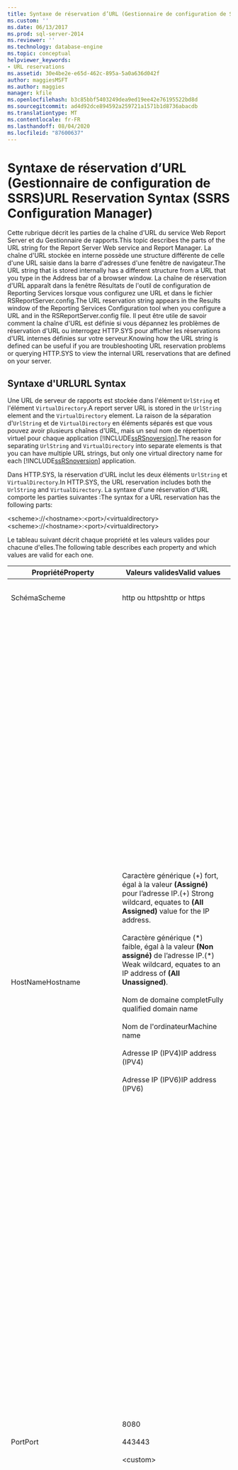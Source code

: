 ```yaml
---
title: Syntaxe de réservation d’URL (Gestionnaire de configuration de SSRS) | Microsoft Docs
ms.custom: ''
ms.date: 06/13/2017
ms.prod: sql-server-2014
ms.reviewer: ''
ms.technology: database-engine
ms.topic: conceptual
helpviewer_keywords:
- URL reservations
ms.assetid: 30e4be2e-e65d-462c-895a-5a0a636d042f
author: maggiesMSFT
ms.author: maggies
manager: kfile
ms.openlocfilehash: b3c85bbf5403249dea9ed19ee42e76195522bd8d
ms.sourcegitcommit: ad4d92dce894592a259721a1571b1d8736abacdb
ms.translationtype: MT
ms.contentlocale: fr-FR
ms.lasthandoff: 08/04/2020
ms.locfileid: "87600637"
---
```

# <a name="url-reservation-syntax--ssrs-configuration-manager"></a><span data-ttu-id="49e74-102">Syntaxe de réservation d’URL (Gestionnaire de configuration de SSRS)</span><span class="sxs-lookup"><span data-stu-id="49e74-102">URL Reservation Syntax  (SSRS Configuration Manager)</span></span>
  <span data-ttu-id="49e74-103">Cette rubrique décrit les parties de la chaîne d'URL du service Web Report Server et du Gestionnaire de rapports.</span><span class="sxs-lookup"><span data-stu-id="49e74-103">This topic describes the parts of the URL string for the Report Server Web service and Report Manager.</span></span> <span data-ttu-id="49e74-104">La chaîne d'URL stockée en interne possède une structure différente de celle d'une URL saisie dans la barre d'adresses d'une fenêtre de navigateur.</span><span class="sxs-lookup"><span data-stu-id="49e74-104">The URL string that is stored internally has a different structure from a URL that you type in the Address bar of a browser window.</span></span> <span data-ttu-id="49e74-105">La chaîne de réservation d'URL apparaît dans la fenêtre Résultats de l'outil de configuration de Reporting Services lorsque vous configurez une URL et dans le fichier RSReportServer.config.</span><span class="sxs-lookup"><span data-stu-id="49e74-105">The URL reservation string appears in the Results window of the Reporting Services Configuration tool when you configure a URL and in the RSReportServer.config file.</span></span> <span data-ttu-id="49e74-106">Il peut être utile de savoir comment la chaîne d'URL est définie si vous dépannez les problèmes de réservation d'URL ou interrogez HTTP.SYS pour afficher les réservations d'URL internes définies sur votre serveur.</span><span class="sxs-lookup"><span data-stu-id="49e74-106">Knowing how the URL string is defined can be useful if you are troubleshooting URL reservation problems or querying HTTP.SYS to view the internal URL reservations that are defined on your server.</span></span>  
  
## <a name="url-syntax"></a><span data-ttu-id="49e74-107">Syntaxe d'URL</span><span class="sxs-lookup"><span data-stu-id="49e74-107">URL Syntax</span></span>  
 <span data-ttu-id="49e74-108">Une URL de serveur de rapports est stockée dans l'élément `UrlString` et l'élément `VirtualDirectory`.</span><span class="sxs-lookup"><span data-stu-id="49e74-108">A report server URL is stored in the `UrlString` element and the `VirtualDirectory` element.</span></span> <span data-ttu-id="49e74-109">La raison de la séparation d'`UrlString` et de `VirtualDirectory` en éléments séparés est que vous pouvez avoir plusieurs chaînes d'URL, mais un seul nom de répertoire virtuel pour chaque application [!INCLUDE[ssRSnoversion](../../includes/ssrsnoversion-md.md)].</span><span class="sxs-lookup"><span data-stu-id="49e74-109">The reason for separating `UrlString` and `VirtualDirectory` into separate elements is that you can have multiple URL strings, but only one virtual directory name for each [!INCLUDE[ssRSnoversion](../../includes/ssrsnoversion-md.md)] application.</span></span>  
  
 <span data-ttu-id="49e74-110">Dans HTTP.SYS, la réservation d'URL inclut les deux éléments `UrlString` et `VirtualDirectory`.</span><span class="sxs-lookup"><span data-stu-id="49e74-110">In HTTP.SYS, the URL reservation includes both the `UrlString` and `VirtualDirectory`.</span></span> <span data-ttu-id="49e74-111">La syntaxe d'une réservation d'URL comporte les parties suivantes :</span><span class="sxs-lookup"><span data-stu-id="49e74-111">The syntax for a URL reservation has the following parts:</span></span>  
  
 <span data-ttu-id="49e74-112">\<scheme>://\<hostname>:\<port>/\<virtualdirectory></span><span class="sxs-lookup"><span data-stu-id="49e74-112">\<scheme>://\<hostname>:\<port>/\<virtualdirectory></span></span>  
  
 <span data-ttu-id="49e74-113">Le tableau suivant décrit chaque propriété et les valeurs valides pour chacune d'elles.</span><span class="sxs-lookup"><span data-stu-id="49e74-113">The following table describes each property and which values are valid for each one.</span></span>  
  
|<span data-ttu-id="49e74-114">Propriété</span><span class="sxs-lookup"><span data-stu-id="49e74-114">Property</span></span>|<span data-ttu-id="49e74-115">Valeurs valides</span><span class="sxs-lookup"><span data-stu-id="49e74-115">Valid values</span></span>|<span data-ttu-id="49e74-116">Description</span><span class="sxs-lookup"><span data-stu-id="49e74-116">Description</span></span>|  
|--------------|------------------|-----------------|  
|<span data-ttu-id="49e74-117">Schéma</span><span class="sxs-lookup"><span data-stu-id="49e74-117">Scheme</span></span>|<span data-ttu-id="49e74-118">http ou https</span><span class="sxs-lookup"><span data-stu-id="49e74-118">http or https</span></span>|<span data-ttu-id="49e74-119">Préfixes pour connexions SSL et connexions autres que SSL.</span><span class="sxs-lookup"><span data-stu-id="49e74-119">Prefixes for non-SSL and SSL connections.</span></span>|  
|<span data-ttu-id="49e74-120">HostName</span><span class="sxs-lookup"><span data-stu-id="49e74-120">Hostname</span></span>|<span data-ttu-id="49e74-121">Caractère générique (+) fort, égal à la valeur **(Assigné)** pour l’adresse IP.</span><span class="sxs-lookup"><span data-stu-id="49e74-121">(+) Strong wildcard, equates to **(All Assigned)** value for the IP address.</span></span><br /><br /> <span data-ttu-id="49e74-122">Caractère générique (\*) faible, égal à la valeur **(Non assigné)** de l’adresse IP.</span><span class="sxs-lookup"><span data-stu-id="49e74-122">(\*) Weak wildcard, equates to an IP address of **(All Unassigned)**.</span></span><br /><br /> <span data-ttu-id="49e74-123">Nom de domaine complet</span><span class="sxs-lookup"><span data-stu-id="49e74-123">Fully qualified domain name</span></span><br /><br /> <span data-ttu-id="49e74-124">Nom de l'ordinateur</span><span class="sxs-lookup"><span data-stu-id="49e74-124">Machine name</span></span><br /><br /> <span data-ttu-id="49e74-125">Adresse IP (IPV4)</span><span class="sxs-lookup"><span data-stu-id="49e74-125">IP address (IPV4)</span></span><br /><br /> <span data-ttu-id="49e74-126">Adresse IP (IPV6)</span><span class="sxs-lookup"><span data-stu-id="49e74-126">IP address (IPV6)</span></span>|<span data-ttu-id="49e74-127">Identifie le serveur sur le réseau.</span><span class="sxs-lookup"><span data-stu-id="49e74-127">Identifies the server on the network.</span></span><br /><br /> <span data-ttu-id="49e74-128">Le caractère générique fort (+) est la valeur par défaut.</span><span class="sxs-lookup"><span data-stu-id="49e74-128">(+) Strong wildcard is the default.</span></span> <span data-ttu-id="49e74-129">HTTP.SYS accepte toutes les demandes sur toutes les cartes réseau pour la combinaison d'un port donné et d'un répertoire virtuel.</span><span class="sxs-lookup"><span data-stu-id="49e74-129">HTTP.SYS will accept all requests on all network adaptors for a given port and virtual directory combination.</span></span> <span data-ttu-id="49e74-130">Le serveur de rapports accepte toute demande sur le port.</span><span class="sxs-lookup"><span data-stu-id="49e74-130">The report server will accept any request on the port.</span></span><br /><br /> <span data-ttu-id="49e74-131">Caractère générique (\*).</span><span class="sxs-lookup"><span data-stu-id="49e74-131">(\*) Weak wildcard.</span></span> <span data-ttu-id="49e74-132">HTTP.SYS accepte toutes les demandes non gérées par les autres réservations d'URL sur toutes les cartes réseau pour la combinaison d'un port donné et d'un répertoire virtuel.</span><span class="sxs-lookup"><span data-stu-id="49e74-132">HTTP.SYS accepts all requests not handled by other URL reservations on all network adaptors for a given port and virtual directory combination.</span></span><br /><br /> <span data-ttu-id="49e74-133">Le nom de l'ordinateur est le nom NETBIOS de l'ordinateur sur le réseau.</span><span class="sxs-lookup"><span data-stu-id="49e74-133">Machine name is the NETBIOS name of the computer on the network.</span></span><br /><br /> <span data-ttu-id="49e74-134">Le nom de domaine complet inclut l'adresse du domaine et le nom du serveur, tels qu'ils sont inscrits auprès d'un contrôleur de domaine ou d'un serveur de noms de domaine public.</span><span class="sxs-lookup"><span data-stu-id="49e74-134">Fully qualified domain name includes domain address and server name, as registered with a domain controller or public domain name server.</span></span><br /><br /> <span data-ttu-id="49e74-135">L’adresse IP (IPV4) est l’adresse IP d’une carte réseau sur l’ordinateur au format IPV4 : *nnn.nnn.nnn.nnn*.</span><span class="sxs-lookup"><span data-stu-id="49e74-135">IP address (IPV4) is the IP address of a network adaptor on the computer in IPV4 format: *nnn.nnn.nnn.nnn*.</span></span><br /><br /> <span data-ttu-id="49e74-136">L’adresse IP (IPv6) est l’adresse IP d’une carte réseau sur l’ordinateur au format IPv6 : \<header> : \<header> :*nnn. nnn. nnn*.</span><span class="sxs-lookup"><span data-stu-id="49e74-136">IP address (IPV6) is the IP address of a network adaptor on the computer in IPV6 format: \<header>:\<header>:*nnn.nnn.nnn.nnn*.</span></span>|  
|<span data-ttu-id="49e74-137">Port</span><span class="sxs-lookup"><span data-stu-id="49e74-137">Port</span></span>|<span data-ttu-id="49e74-138">80</span><span class="sxs-lookup"><span data-stu-id="49e74-138">80</span></span><br /><br /> <span data-ttu-id="49e74-139">443</span><span class="sxs-lookup"><span data-stu-id="49e74-139">443</span></span><br /><br /> \<custom>|<span data-ttu-id="49e74-140">Le port 80 est le port standard pour les requêtes HTTP adressées depuis ou vers un serveur.</span><span class="sxs-lookup"><span data-stu-id="49e74-140">Port 80 is the standard port for HTTP requests to and from a server.</span></span><br /><br /> <span data-ttu-id="49e74-141">Le port 443 est le port standard pour les connexions SSL.</span><span class="sxs-lookup"><span data-stu-id="49e74-141">Port 443 is the standard report for SSL connections.</span></span><br /><br /> <span data-ttu-id="49e74-142">Vous pouvez utiliser n'importe quel port qui n'est pas déjà réservé par une autre application.</span><span class="sxs-lookup"><span data-stu-id="49e74-142">You can use any port that is not already reserved by another application.</span></span>|  
|<span data-ttu-id="49e74-143">VirtualDirectory</span><span class="sxs-lookup"><span data-stu-id="49e74-143">Virtualdirectory</span></span>|<span data-ttu-id="49e74-144">ReportServer *[_InstanceName]*</span><span class="sxs-lookup"><span data-stu-id="49e74-144">ReportServer *[_InstanceName]*</span></span><br /><br /> <span data-ttu-id="49e74-145">Reports *[_InstanceName]*</span><span class="sxs-lookup"><span data-stu-id="49e74-145">Reports *[_InstanceName]*</span></span><br /><br /> \<custom>|<span data-ttu-id="49e74-146">Spécifie le nom de l'application.</span><span class="sxs-lookup"><span data-stu-id="49e74-146">Specifies the name of the application.</span></span> <span data-ttu-id="49e74-147">La valeur est une chaîne.</span><span class="sxs-lookup"><span data-stu-id="49e74-147">This value is a string.</span></span> <span data-ttu-id="49e74-148">Par défaut, [!INCLUDE[ssRSnoversion](../../includes/ssrsnoversion-md.md)] utilise ReportServer et Reports comme noms d'applications pour les applications service Web Report Server et Gestionnaire de rapports.</span><span class="sxs-lookup"><span data-stu-id="49e74-148">By default, [!INCLUDE[ssRSnoversion](../../includes/ssrsnoversion-md.md)] uses ReportServer and Reports as the application names for the Report Server Web service and Report Manager applications.</span></span> <span data-ttu-id="49e74-149">Vous pouvez utiliser d'autres noms, si vous le souhaitez.</span><span class="sxs-lookup"><span data-stu-id="49e74-149">You can use different names if you prefer.</span></span><br /><br /> <span data-ttu-id="49e74-150">Cette valeur est requise.</span><span class="sxs-lookup"><span data-stu-id="49e74-150">This value is required.</span></span> <span data-ttu-id="49e74-151">Elle identifie la publication.</span><span class="sxs-lookup"><span data-stu-id="49e74-151">It identifies the application.</span></span><br /><br /> <span data-ttu-id="49e74-152">Spécifiez un seul répertoire virtuel pour chaque instance d'application.</span><span class="sxs-lookup"><span data-stu-id="49e74-152">Specify only one virtual directory for each application instance.</span></span> <span data-ttu-id="49e74-153">Pour créer plusieurs URL pour la même application dans la même instance, créez plusieurs versions de l'élément `UrlString`.</span><span class="sxs-lookup"><span data-stu-id="49e74-153">To create multiple URLs for the same application in the same instance, create multiple versions of the `UrlString`.</span></span> <span data-ttu-id="49e74-154">Pour créer des noms de répertoire virtuel uniques pour plusieurs instances d'application, pensez à ajouter le nom de l'instance dans le nom de répertoire virtuel à l'aide du trait de soulignement (_).</span><span class="sxs-lookup"><span data-stu-id="49e74-154">To create unique virtual directory names for multiple application instances, consider including the instance name in the virtual directory name, using the underscore character (_) to append the instance name.</span></span> <span data-ttu-id="49e74-155">La propriété*InstanceName* est facultative, mais recommandée si vous avez plusieurs instances sur le même ordinateur.</span><span class="sxs-lookup"><span data-stu-id="49e74-155">*InstanceName* is optional, but recommended if you have multiple instances on the same computer.</span></span> <span data-ttu-id="49e74-156">Pour plus d’informations sur la définition des réservations d’URL pour les instances nommées, consultez [Réservations d’URL pour les déploiements de serveur de rapports multi-instance &#40;Gestionnaire de configuration de SSRS&#41;](url-reservations-for-multi-instance-report-server-deployments.md).</span><span class="sxs-lookup"><span data-stu-id="49e74-156">For more information about how to set URL reservations for named instances, see [URL Reservations for Multi-Instance Report Server Deployments  &#40;SSRS Configuration Manager&#41;](url-reservations-for-multi-instance-report-server-deployments.md).</span></span><br /><br /> <span data-ttu-id="49e74-157">La valeur du répertoire virtuel ne respecte pas la casse.</span><span class="sxs-lookup"><span data-stu-id="49e74-157">The value for virtual directory is not case-sensitive.</span></span> <span data-ttu-id="49e74-158">Vous pouvez utiliser n'importe quelle chaîne tant qu'elle n'inclut pas les caractères de séparation d'URL ou l'encodage d'URL.</span><span class="sxs-lookup"><span data-stu-id="49e74-158">You can use any string as long as it does not include URL separator characters or URL encoding.</span></span>|  
  
## <a name="see-also"></a><span data-ttu-id="49e74-159">Voir aussi</span><span class="sxs-lookup"><span data-stu-id="49e74-159">See Also</span></span>  
 <span data-ttu-id="49e74-160">[Configurer des URL de serveurs de rapports &#40;Gestionnaire de configuration de SSRS&#41;](configure-report-server-urls-ssrs-configuration-manager.md) </span><span class="sxs-lookup"><span data-stu-id="49e74-160">[Configure Report Server URLs  &#40;SSRS Configuration Manager&#41;](configure-report-server-urls-ssrs-configuration-manager.md) </span></span>  
 [<span data-ttu-id="49e74-161">Configurer une URL &#40;Gestionnaire de configuration de SSRS&#41;</span><span class="sxs-lookup"><span data-stu-id="49e74-161">Configure a URL  &#40;SSRS Configuration Manager&#41;</span></span>](configure-a-url-ssrs-configuration-manager.md)  
  
  
